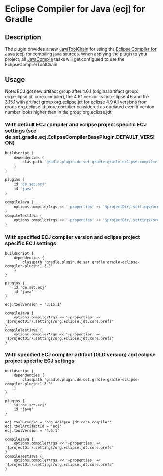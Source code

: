 # Eclipse Compiler for Java (ecj) for Gradle

## Description
The plugin provides a new [JavaToolChain](https://docs.gradle.org/current/javadoc/org/gradle/jvm/toolchain/JavaToolChain.html) for using the [Eclipse Compiler for Java (ecj)](https://help.eclipse.org/neon/topic/org.eclipse.jdt.doc.user/tasks/task-using_batch_compiler.htm?cp=1_3_8_0) for compiling java sources.
When applying the plugin to your project, all [JavaCompile](https://docs.gradle.org/current/javadoc/org/gradle/api/tasks/compile/JavaCompile.html) tasks will get configured to use the EclipseCompilerToolChain.

## Usage

Note: ECJ got new artifact group after 4.6.1 (original artifact group: org.eclipse.jdt.core.compiler), 
the 4.6.1 version is for eclipse 4.6 and the 3.15.1 with artifact group org.eclipse.jdt for eclipse 4.9
All versions from group org.eclipse.jdt.core.compiler considered as outdated even if version number looks higher then in the group org.eclipse.jdt

### With default ECJ compiler and eclipse project specific ECJ settings (see de.set.gradle.ecj.EclipseCompilerBasePlugin.DEFAULT_VERSION)
```gradle
buildscript {
	dependencies {
		classpath 'gradle.plugin.de.set.gradle:gradle-eclipse-compiler-plugin:1.3.0'
	}
}

plugins {
	id 'de.set.ecj'
	id 'java'
}

compileJava {
	options.compilerArgs << '-properties' << '$projectDir/.settings/org.eclipse.jdt.core.prefs'
}
compileTestJava {
	options.compilerArgs << '-properties' << '$projectDir/.settings/org.eclipse.jdt.core.prefs'
}

```

### With specified ECJ compiler version and eclipse project specific ECJ settings
```
buildscript {
	dependencies {
		classpath 'gradle.plugin.de.set.gradle:gradle-eclipse-compiler-plugin:1.3.0'
	}
}

plugins {
	id 'de.set.ecj'
	id 'java'
}

ecj.toolVersion = '3.15.1'

compileJava {
	options.compilerArgs << '-properties' << '$projectDir/.settings/org.eclipse.jdt.core.prefs'
}
compileTestJava {
	options.compilerArgs << '-properties' << '$projectDir/.settings/org.eclipse.jdt.core.prefs'
}

```

### With specified ECJ compiler artifact (OLD version) and eclipse project specific ECJ settings
```
buildscript {
	dependencies {
		classpath 'gradle.plugin.de.set.gradle:gradle-eclipse-compiler-plugin:1.3.0'
	}
}

plugins {
	id 'de.set.ecj'
	id 'java'
}

ecj.toolGroupId = 'org.eclipse.jdt.core.compiler'
ecj.toolArtifactId = 'ecj'
ecj.toolVersion = '4.6.1'

compileJava {
	options.compilerArgs << '-properties' << '$projectDir/.settings/org.eclipse.jdt.core.prefs'
}
compileTestJava {
	options.compilerArgs << '-properties' << '$projectDir/.settings/org.eclipse.jdt.core.prefs'
}

```
